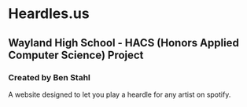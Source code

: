 # Heardles.us

## Wayland High School - HACS (Honors Applied Computer Science) Project

### Created by Ben Stahl

A website designed to let you play a heardle for any artist on spotify.
